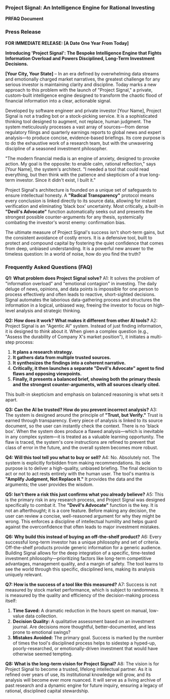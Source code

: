 ### **Project Signal: An Intelligence Engine for Rational Investing**

**PRFAQ Document**

### **Press Release**

**FOR IMMEDIATE RELEASE: [A Date One Year From Today]**

**Introducing 'Project Signal': The Bespoke Intelligence Engine that Fights Information Overload and Powers Disciplined, Long-Term Investment Decisions.**

**[Your City, Your State]** – In an era defined by overwhelming data streams and emotionally charged market narratives, the greatest challenge for any serious investor is maintaining clarity and discipline. Today marks a new approach to this problem with the launch of "Project Signal," a private, custom-built intelligence engine designed to transform the chaotic flood of financial information into a clear, actionable signal.

Developed by software engineer and private investor [Your Name], Project Signal is not a trading bot or a stock-picking service. It is a sophisticated thinking tool designed to augment, not replace, human judgment. The system meticulously processes a vast array of sources—from dense regulatory filings and quarterly earnings reports to global news and expert analysis—to produce concise, evidence-based briefings. Its core purpose is to do the exhaustive work of a research team, but with the unwavering discipline of a seasoned investment philosopher.

"The modern financial media is an engine of anxiety, designed to provoke action. My goal is the opposite: to enable calm, rational reflection," says [Your Name], the system's architect. "I needed a tool that could read everything, but then think with the patience and skepticism of a true long-term investor. Since it didn't exist, I built it."

Project Signal's architecture is founded on a unique set of safeguards to ensure intellectual honesty. A **"Radical Transparency"** protocol means every conclusion is linked directly to its source data, allowing for instant verification and eliminating 'black box' uncertainty. Most critically, a built-in **"Devil's Advocate"** function automatically seeks out and presents the strongest possible counter-arguments for any thesis, systemically combating the investor's worst enemy: confirmation bias.

The ultimate measure of Project Signal's success isn't short-term gains, but the consistent avoidance of costly errors. It is a defensive tool, built to protect and compound capital by fostering the quiet confidence that comes from deep, unbiased understanding. It is a powerful new answer to the timeless question: In a world of noise, how do you find the truth?

### **Frequently Asked Questions (FAQ)**

**Q1: What problem does Project Signal solve?**
A1: It solves the problem of "information overload" and "emotional contagion" in investing. The daily deluge of news, opinions, and data points is impossible for one person to process effectively and often leads to reactive, short-sighted decisions. Signal automates the laborious data-gathering process and structures the information in a logical, unbiased way, freeing the investor to focus on high-level analysis and strategic thinking.

**Q2: How does it work? What makes it different from other AI tools?**
A2: Project Signal is an "Agentic AI" system. Instead of just finding information, it is designed to *think* about it. When given a complex question (e.g., "Assess the durability of Company X's market position"), it initiates a multi-step process:
1.  **It plans a research strategy.**
2.  **It gathers data from multiple trusted sources.**
3.  **It synthesizes the findings into a coherent narrative.**
4.  **Critically, it then launches a separate "Devil's Advocate" agent to find flaws and opposing viewpoints.**
5.  **Finally, it presents a balanced brief, showing both the primary thesis and the strongest counter-arguments, with all sources clearly cited.**

This built-in skepticism and emphasis on balanced reasoning is what sets it apart.

**Q3: Can the AI be trusted? How do you prevent incorrect analysis?**
A3: The system is designed around the principle of **"Trust, but Verify."** Trust is earned through transparency. Every piece of analysis is linked to its source document, so the user can instantly check the context. There is no 'black box'. When the system does produce a flawed analysis—which is inevitable in any complex system—it is treated as a valuable learning opportunity. The flaw is traced, the system's core instructions are refined to prevent that class of error in the future, and the overall system becomes more robust.

**Q4: Will this tool tell you what to buy or sell?**
A4: No. Absolutely not. The system is explicitly forbidden from making recommendations. Its sole purpose is to deliver a high-quality, unbiased briefing. The final decision to act or not to act rests entirely with the human user. The tool's mantra is **"Amplify Judgment, Not Replace It."** It provides the data and the arguments; the user provides the wisdom.

**Q5: Isn't there a risk this just confirms what you already believe?**
A5: This is the primary risk in any research process, and Project Signal was designed specifically to combat it. The **"Devil's Advocate"** function is the key. It is not an afterthought; it is a core feature. Before making any decision, the user can review a concise, well-reasoned argument for why they might be wrong. This enforces a discipline of intellectual humility and helps guard against the overconfidence that often leads to major investment mistakes.

**Q6: Why build this instead of buying an off-the-shelf product?**
A6: Every successful long-term investor has a unique philosophy and set of criteria. Off-the-shelf products provide generic information for a generic audience. Building Signal allows for the deep integration of a specific, time-tested investment philosophy—prioritizing factors like long-term competitive advantages, management quality, and a margin of safety. The tool learns to see the world through this specific, disciplined lens, making its analysis uniquely relevant.

**Q7: How is the success of a tool like this measured?**
A7: Success is not measured by stock market performance, which is subject to randomness. It is measured by the quality and efficiency of the decision-making process itself:
1.  **Time Saved:** A dramatic reduction in the hours spent on manual, low-value data collection.
2.  **Decision Quality:** A qualitative assessment based on an investment journal. Are decisions more thoughtful, better-documented, and less prone to emotional swings?
3.  **Mistakes Avoided:** The primary goal. Success is marked by the number of times the tool's disciplined process helps to sidestep a hyped-up, poorly-researched, or emotionally-driven investment that would have otherwise seemed tempting.

**Q8: What is the long-term vision for Project Signal?**
A8: The vision is for Project Signal to become a trusted, lifelong intellectual partner. As it is refined over years of use, its institutional knowledge will grow, and its analysis will become ever more nuanced. It will serve as a living archive of past research and a dynamic engine for future inquiry, ensuring a legacy of rational, disciplined capital stewardship.